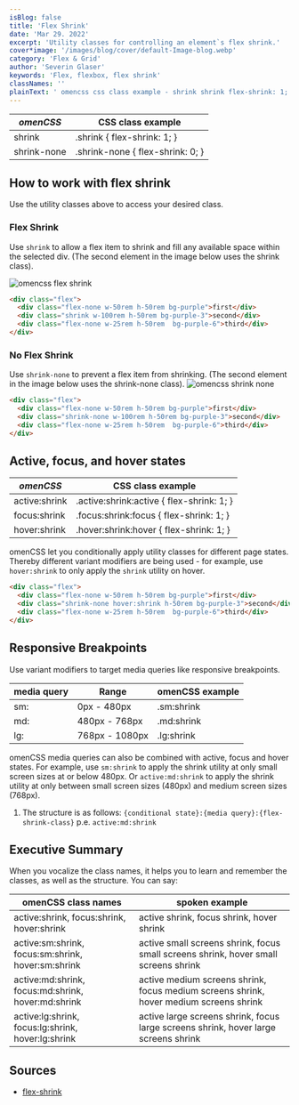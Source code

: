 ```yaml
---
isBlog: false
title: 'Flex Shrink'
date: 'Mar 29. 2022'
excerpt: 'Utility classes for controlling an element`s flex shrink.'
cover*image: '/images/blog/cover/default-Image-blog.webp'
category: 'Flex & Grid'
author: 'Severin Glaser'
keywords: 'Flex, flexbox, flex shrink'
classNames: ''
plainText: ' omencss css class example - shrink shrink flex-shrink: 1; shrink-none shrink-none flex-shrink: 0; how to work with flex shrink use the utility classes above to access your desired class flex shrink use shrink to allow a flex item to shrink and fill any available space within the selected div the second element in the image below uses the shrink class ! omencss flex shrink images docs flex shrink webp?style=centerme html div class=flex div class=flex-none w-50rem h-50rem bg-purple first div div class=shrink w-100rem h-50rem bg-purple-3 second div div class=flex-none w-25rem h-50rem bg-purple-6 third div div no flex shrink use shrink-none to prevent a flex item from shrinking the second element in the image below uses the shrink-none class ! omencss shrink none images docs flex shrink-none webp?style=centerme html div class=flex div class=flex-none w-50rem h-50rem bg-purple first div div class=shrink-none w-100rem h-50rem bg-purple-3 second div div class=flex-none w-25rem h-50rem bg-purple-6 third div div active focus and hover states omencss css class example - active:shrink active :shrink:active flex-shrink: 1; focus:shrink focus :shrink:focus flex-shrink: 1; hover:shrink hover :shrink:hover flex-shrink: 1; omencss let you conditionally apply utility classes for different page states thereby different variant modifiers are being used - for example use hover:shrink to only apply the shrink utility on hover html div class=flex div class=flex-none w-50rem h-50rem bg-purple first div div class=shrink-none hover:shrink h-50rem bg-purple-3 second div div class=flex-none w-25rem h-50rem bg-purple-6 third div div responsive breakpoints use variant modifiers to target media queries like responsive breakpoints media query range omencss example - - sm: 0px - 480px sm:shrink md: 480px - 768px md:shrink lg: 768px - 1080px lg:shrink omencss media queries can also be combined with active focus and hover states for example use sm:shrink to apply the shrink utility at only small screen sizes at or below 480px or active:md:shrink to apply the shrink utility at only between small screen sizes 480px and medium screen sizes 768px 1 the structure is as follows: conditional state : media query : flex-shrink-class p e active:md:shrink executive summary when you vocalize the class names it helps you to learn and remember the classes as well as the structure you can say: omencss class names spoken example active:shrink focus:shrink hover:shrink active shrink focus shrink hover shrink active:sm:shrink focus:sm:shrink hover:sm:shrink active small screens shrink focus small screens shrink hover small screens shrink active:md:shrink focus:md:shrink hover:md:shrink active medium screens shrink focus medium screens shrink hover medium screens shrink active:lg:shrink focus:lg:shrink hover:lg:shrink active large screens shrink focus large screens shrink hover large screens shrink '
---
```


| _omenCSS_   | CSS class example                |
| ----------- | -------------------------------- |
| shrink      | .shrink { flex-shrink: 1; }      |
| shrink-none | .shrink-none { flex-shrink: 0; } |

## How to work with flex shrink

Use the utility classes above to access your desired class.

### Flex Shrink

Use `shrink` to allow a flex item to shrink and fill any available space within the selected div. (The second element in the image below uses the shrink class).

![omencss flex shrink](/images/docs/flex/shrink.webp?style=centerme)

```html
<div class="flex">
  <div class="flex-none w-50rem h-50rem bg-purple">first</div>
  <div class="shrink w-100rem h-50rem bg-purple-3">second</div>
  <div class="flex-none w-25rem h-50rem  bg-purple-6">third</div>
</div>
```

### No Flex Shrink

Use `shrink-none` to prevent a flex item from shrinking. (The second element in the image below uses the shrink-none class).
![omencss shrink none](/images/docs/flex/shrink-none.webp?style=centerme)

```html
<div class="flex">
  <div class="flex-none w-50rem h-50rem bg-purple">first</div>
  <div class="shrink-none w-100rem h-50rem bg-purple-3">second</div>
  <div class="flex-none w-25rem h-50rem  bg-purple-6">third</div>
</div>
```

## Active, focus, and hover states

| _omenCSS_     | CSS class example                          |
| ------------- | ------------------------------------------ |
| active:shrink | .active\:shrink:active { flex-shrink: 1; } |
| focus:shrink  | .focus\:shrink:focus { flex-shrink: 1; }   |
| hover:shrink  | .hover\:shrink:hover { flex-shrink: 1; }   |

omenCSS let you conditionally apply utility classes for different page states. Thereby different variant modifiers are being used - for example, use `hover:shrink` to only apply the `shrink` utility on hover.

```html
<div class="flex">
  <div class="flex-none w-50rem h-50rem bg-purple">first</div>
  <div class="shrink-none hover:shrink h-50rem bg-purple-3">second</div>
  <div class="flex-none w-25rem h-50rem  bg-purple-6">third</div>
</div>
```

## Responsive Breakpoints

Use variant modifiers to target media queries like responsive breakpoints.

| media query | Range          | omenCSS example |
| ----------- | -------------- | --------------- |
| sm:         | 0px - 480px    | .sm:shrink      |
| md:         | 480px - 768px  | .md:shrink      |
| lg:         | 768px - 1080px | .lg:shrink      |

omenCSS media queries can also be combined with active, focus and hover states. For example, use `sm:shrink` to apply the shrink utility at only small screen sizes at or below 480px. Or `active:md:shrink` to apply the shrink utility at only between small screen sizes (480px) and medium screen sizes (768px).

1. The structure is as follows: `{conditional state}:{media query}:{flex-shrink-class}` p.e. `active:md:shrink`

## Executive Summary

When you vocalize the class names, it helps you to learn and remember the classes, as well as the structure. You can say:

| omenCSS class names                                | spoken example                                                                         |
| -------------------------------------------------- | -------------------------------------------------------------------------------------- |
| active:shrink, focus:shrink, hover:shrink          | active shrink, focus shrink, hover shrink                                              |
| active:sm:shrink, focus:sm:shrink, hover:sm:shrink | active small screens shrink, focus small screens shrink, hover small screens shrink    |
| active:md:shrink, focus:md:shrink, hover:md:shrink | active medium screens shrink, focus medium screens shrink, hover medium screens shrink |
| active:lg:shrink, focus:lg:shrink, hover:lg:shrink | active large screens shrink, focus large screens shrink, hover large screens shrink    |

## Sources

- [flex-shrink](https://developer.mozilla.org/en-US/docs/Web/CSS/flex-shrink)
